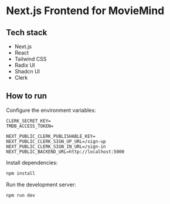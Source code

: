 # Next.js Frontend for MovieMind

## Tech stack

- Next.js
- React
- Tailwind CSS
- Radix UI
- Shadcn UI
- Clerk

## How to run

Configure the environment variables:

```.env.development
CLERK_SECRET_KEY=
TMDB_ACCESS_TOKEN=

NEXT_PUBLIC_CLERK_PUBLISHABLE_KEY=
NEXT_PUBLIC_CLERK_SIGN_UP_URL=/sign-up
NEXT_PUBLIC_CLERK_SIGN_IN_URL=/sign-in
NEXT_PUBLIC_BACKEND_URL=http://localhost:5000
```

Install dependencies:

```bash
npm install
```

Run the development server:

```bash
npm run dev
```
